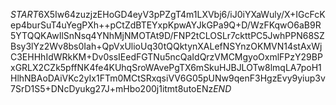 $START$6X5Iw64zuzjzEHoGD4eyV3pPZgT4m1LXVbj6/iJ0iYXaWuly/X+IGcFcKep4burSuT4uYegPXh++pCtZdBTEYxpKpwAYJkGPa9Q+D/WzFKqwO6aB9R5YTQQKAwIlSnNsq4YNhMjNMOTAt9D/FNP2tCLOSLr7ckttPC5JwhPPN68SZBsy3lYz2Wv8bs0Iah+QpVxUlioUq30tQQktynXALefNSYnzOKMVN14stAxWjC3EHHhIdWRkKM+Dv0ssIEedFGTNu5ncQaIdQrzVMCMgyoOxmlFPzY29BPxGRLX2CZk5pffNK4fe4KUhqSroWAvePgTX6mSkuHJBJLOTw8lmqLA7poH1HlhNBAoDAiVKc2yIx1FTm0MCtSRxqsiVV6G05pUNw9qenF3HgzEvy9yiup3v7SrD1S5+DNcDyukg27J+mHbo200j1itmt8utoENz$END$